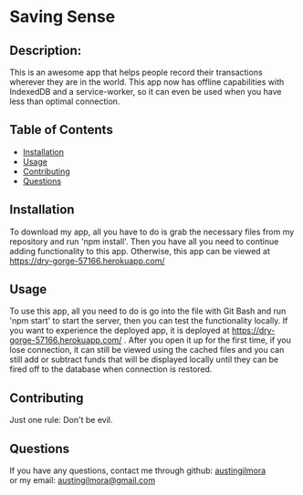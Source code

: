 # Saving Sense

## Description:
  
   This is an awesome app that helps people record their transactions wherever they are in the world. This app now has offline capabilities with IndexedDB and a service-worker, so it can even be used when you have less than optimal connection.
   
  ## Table of Contents

* [Installation](#installation)
* [Usage](#usage)
* [Contributing](#contributing)
* [Questions](#questions)
  
## Installation
  To download my app, all you have to do is grab the necessary files from my repository and run 'npm install'. Then you have all you need to continue adding functionality to this app. Otherwise, this app can be viewed at https://dry-gorge-57166.herokuapp.com/
  
## Usage
  To use this app, all you need to do is go into the file with Git Bash and run 'npm start' to start the server, then you can test the functionality locally.
If you want to experience the deployed app, it is deployed at https://dry-gorge-57166.herokuapp.com/ . After you open it up for the first time, if you lose connection, it can still be viewed using the cached files and you can still add or subtract funds that will be displayed locally until they can be fired off to the database when connection is restored.
  
## Contributing
  Just one rule: Don't be evil.
  
## Questions
If you have any questions, contact me through github:
  <a href='https://github.com/austingilmora'>austingilmora</a><br>
or my email:
  <a href='mailto:austingilmora@gmail.com'>austingilmora@gmail.com</a>


